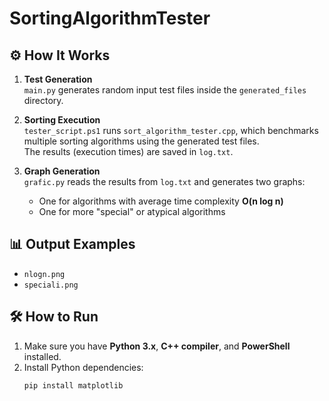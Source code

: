 # SortingAlgorithmTester


## ⚙️ How It Works

1. **Test Generation**  
   `main.py` generates random input test files inside the `generated_files` directory.

2. **Sorting Execution**  
   `tester_script.ps1` runs `sort_algorithm_tester.cpp`, which benchmarks multiple sorting algorithms using the generated test files.  
   The results (execution times) are saved in `log.txt`.

3. **Graph Generation**  
   `grafic.py` reads the results from `log.txt` and generates two graphs:
   - One for algorithms with average time complexity **O(n log n)**
   - One for more "special" or atypical algorithms  

 

## 📊 Output Examples

- `nlogn.png`
- `speciali.png`

## 🛠️ How to Run

1. Make sure you have **Python 3.x**, **C++ compiler**, and **PowerShell** installed.
2. Install Python dependencies:
   ```bash
   pip install matplotlib

